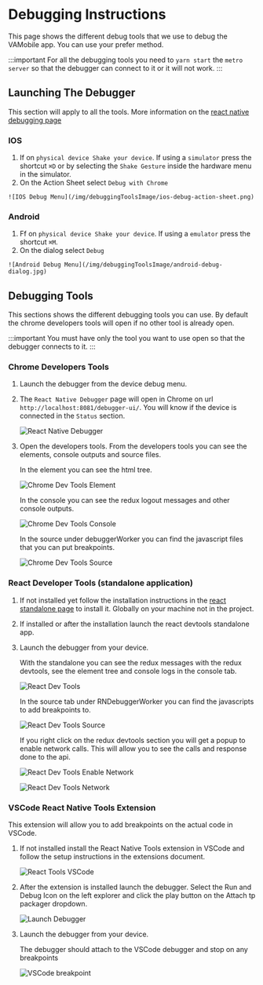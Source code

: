 # Debugging Instructions 
This page shows the different debug tools that we use to debug the VAMobile app. You can use your prefer method.

:::important
  For all the debugging tools you need to `yarn start` the `metro server` so that the debugger can  connect to it or it will not work.
:::

## Launching The Debugger 
This section will apply to all the tools. More information on the [react native debugging page](https://reactnative.dev/docs/debugging)

### IOS
   1. If on `physical device Shake your device`. If using a `simulator` press the shortcut  `⌘D` or by selecting the `Shake Gesture` inside the hardware menu in the simulator.
   2. On the Action Sheet select `Debug with Chrome`

    ![IOS Debug Menu](/img/debuggingToolsImage/ios-debug-action-sheet.png) 


### Android
   1. Ff on `physical device Shake your device`. If using a `emulator` press the shortcut  `⌘M`.
   2. On the dialog select `Debug`

    ![Android Debug Menu](/img/debuggingToolsImage/android-debug-dialog.jpg) 
   

## Debugging Tools
 This sections shows the different debugging tools you can use. By default the chrome developers tools will open if no other tool is already open.

:::important
You must have only the tool you want to use open so that the debugger connects to it.
:::

### Chrome Developers Tools

1. Launch the debugger from the device debug menu.

2. The `React Native Debugger` page will open in Chrome on url `http://localhost:8081/debugger-ui/`. You will know if the device is connected in the `Status` section.

    ![React Native Debugger](/img/debuggingToolsImage/chrome-debug-screen.png) 

3. Open the developers tools. From the developers tools you can see the elements, console outputs and source files.

    In the element you can see the html tree.

    ![Chrome Dev Tools Element](/img/debuggingToolsImage/chrome-dev-tools-element.png) 
    
    In the console you can see the redux logout messages and other console outputs.

    ![Chrome Dev Tools Console](/img/debuggingToolsImage/chrome-dev-tools-console.png) 
    
    In the source under debuggerWorker you can find the javascript files that you can put breakpoints.

    ![Chrome Dev Tools Source](/img/debuggingToolsImage/chrome-dev-tools-source.png) 


### React Developer Tools (standalone application)

 1. If not installed yet follow the installation instructions in the [react standalone page](https://github.com/jhen0409/react-native-debugger) to install it. Globally on your machine not in the project.

 2. If installed or after the installation launch the react devtools standalone app.

 3. Launch the debugger from your device.

    With the standalone you can see the redux messages with the redux devtools, see the element tree and console logs in the console tab.

    ![React Dev Tools](/img/debuggingToolsImage/react-dev-tools.png) 

    In the source tab under RNDebuggerWorker you can find the javascripts to add breakpoints to.

    ![React Dev Tools Source](/img/debuggingToolsImage/react-dev-tools-source.png) 

    If you right click on the redux devtools section you will get a popup to enable network calls. This will allow you to see the calls and response done to the api.

    ![React Dev Tools Enable Network](/img/debuggingToolsImage/react-dev-tools-enable-network.png) 

    ![React Dev Tools Network](/img/debuggingToolsImage/react-dev-tools-network.png) 


### VSCode React Native Tools Extension
 This extension will allow you to add breakpoints on the actual code in VSCode.

 1. If not installed install the React Native Tools extension in VSCode and follow the setup instructions in the extensions document.

    ![React Tools VSCode](/img/debuggingToolsImage/vscode-react-tools-ext.png) 

2. After the extension is installed launch the debugger. Select the Run and Debug Icon on the left explorer and click the play button on the Attach tp packager dropdown.

    ![Launch Debugger](/img/debuggingToolsImage/vscode-launch-debugger.png) 

3. Launch the debugger from your device.

    The debugger should attach to the VSCode debugger and stop on any breakpoints

    ![VSCode breakpoint](/img/debuggingToolsImage/vscode-debugger-breakpoint.png) 


    
    



